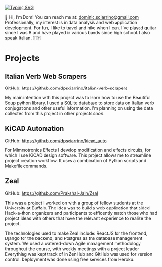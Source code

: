 [![Typing SVG](https://readme-typing-svg.herokuapp.com?multiline=true&width=500&lines=Dom%20Sciarrino++++++++++)](https://git.io/typing-svg)

👋 Hi, I’m Dom! You can reach me at: dominic.sciarrino@gmail.com. Professionally, my interest is in data analysis and web application development. For fun, I like to travel and hike when I can. I've played guitar since I was 8 and have played in various bands since high school. I also speak Italian. 🇮🇹

<h1>Projects</h1>

<h2>Italian Verb Web Scrapers</h2>

GitHub: <a href="https://github.com/dpsciarrino/italian-verb-scrapers">https://github.com/dpsciarrino/italian-verb-scrapers</a>

<p>My main intention with this project was to learn how to use the Beautiful Soup python library. I used a SQLite database to store data on Italian verb conjugations and other useful information. I'm planning on using the data collected from this project in other projects <em>soon</em>.</p>

<h2>KiCAD Automation</h2>

GitHub: <a href="https://github.com/dpsciarrino/kicad_auto">https://github.com/dpsciarrino/kicad_auto</a>

<p>For Mimmotronics Effects I develop modification and effects circuits, for which I use KiCAD design software. This project allows me to streamline project creation workflow. It uses a combination of Python scripts and Makefile commands.</p>

<h2>Zeal</h2>

GitHub: <a href="https://github.com/Prakshal-Jain/Zeal">https://github.com/Prakshal-Jain/Zeal</a>

<p>This was a project I worked on with a group of fellow students at the University at Buffalo. The idea was to build a web application that aided Hack-a-thon organizers and participants to efficently match those who had project ideas with others that have the relevant experience to realize the project.</p>

<p>The technologies used to make Zeal include: ReactJS for the frontend, Django for the backend, and Postgres as the database management system. We used a watered-down Agile management methodology throughout the course, with weekly meetings with a project leader. Everything was kept track of in ZenHub and GitHub was used for version control. Deployment was done using free services from Heroku.</p>
